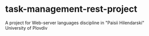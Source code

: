 # task-management-rest-project
A project for Web-server languages discipline in "Paisii Hilendarski" University of Plovdiv
